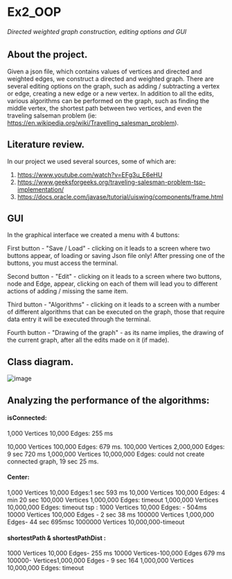# Ex2_OOP
###### Directed weighted graph construction, editing options and GUI


## About the project.
Given a json file, which contains values of vertices and directed and weighted edges, we construct a directed and weighted graph.
There are several editing options on the graph, such as adding / subtracting a vertex or edge, creating a new edge or a new vertex.
In addition to all the edits, various algorithms can be performed on the graph, such as finding the middle vertex,
the shortest path between two vertices, and even the traveling salseman problem (ie: https://en.wikipedia.org/wiki/Travelling_salesman_problem).

## Literature review.

In our project we used several sources, some of which are:
1. https://www.youtube.com/watch?v=EFg3u_E6eHU
2. https://www.geeksforgeeks.org/traveling-salesman-problem-tsp-implementation/
3. https://docs.oracle.com/javase/tutorial/uiswing/components/frame.html

## GUI
In the graphical interface we created a menu with 4 buttons:

First button - "Save / Load" - clicking on it leads to a screen where two buttons appear, of loading or saving Json file only! After pressing one of the buttons, you must access the terminal.

Second button - "Edit" - clicking on it leads to a screen where two buttons, node and Edge, appear, clicking on each of them will lead you to different actions of adding / missing the same item.

Third button - "Algorithms" - clicking on it leads to a screen with a number of different algorithms that can be executed on the graph, those that require data entry it will be executed through the terminal.

Fourth button - "Drawing of the graph" - as its name implies, the drawing of the current graph, after all the edits made on it (if made).

## Class diagram.
    
![image](https://user-images.githubusercontent.com/92265738/145578473-964f71ab-aa2c-4fcf-b09e-4b9ad3ea7a04.png)

## Analyzing the performance of the algorithms:
#### isConnected:
1,000 Vertices 10,000 Edges: 255 ms

10,000 Vertices 100,000 Edges: 679 ms.
100,000 Vertices 2,000,000 Edges: 9 sec 720 ms
1,000,000 Vertices 10,000,000 Edges: could not create connected graph, 19 sec 25 ms.

#### Center:
1,000 Vertices 10,000 Edges:1 sec 593 ms
10,000 Vertices 100,000 Edges: 4 min 20 sec
100,000 Vertices 1,000,000 Edges: timeout
1,000,000 Vertices 10,000,000 Edges: timeout
tsp : 
1000 Vertices 10,000 Edges: - 504ms 
10000 Vertices 100,000 Edges - 2 sec 38 ms 
100000 Vertices 1,000,000 Edges- 44 sec 695msc
1000000 Vertices 10,000,000-timeout

#### shortestPath & shortestPathDist :
1000 Vertices 10,000 Edges- 255 ms
10000 Vertices-100,000 Edges 679 ms
100000- Vertices1,000,000 Edges - 9 sec 164 
1,000,000 Vertices 10,000,000 Edges: timeout




